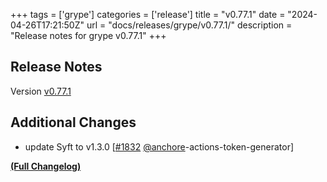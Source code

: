 +++
tags = ['grype']
categories = ['release']
title = "v0.77.1"
date = "2024-04-26T17:21:50Z"
url = "docs/releases/grype/v0.77.1/"
description = "Release notes for grype v0.77.1"
+++

## Release Notes

Version [v0.77.1](https://github.com/anchore/grype/releases/tag/v0.77.1)

## Additional Changes

- update Syft to v1.3.0 [[#1832](https://github.com/anchore/grype/pull/1832) [@anchore](https://github.com/anchore)-actions-token-generator]

**[(Full Changelog)](https://github.com/anchore/grype/compare/v0.77.0...v0.77.1)**
